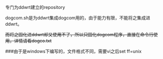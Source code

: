 专门为ddwrt建立的repository

dogcom.sh是为ddwrt集成dogcom用的，由于能力有限，不能将之集成进ddwrt。

~~而将之固化进ddwrt却又使用不了，所以只固化dogcom程序，直接在命令行使用，详情请看dogco.txt~~

###由于是windows下编写的，文件格式不同，需要vi之后set ff=unix
